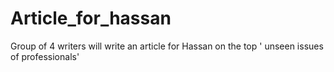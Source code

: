 # Article_for_hassan
Group of 4 writers will write an article for Hassan on the top ' unseen issues of professionals'
